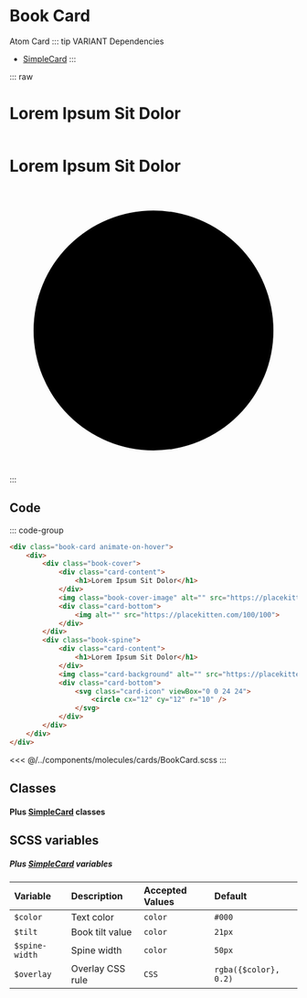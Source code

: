 # Book Card
<Badge type="tip">Atom</Badge> <Badge type="info">Card</Badge>
::: tip VARIANT Dependencies
- [SimpleCard](/molecules/cards/SimpleCard.md)
:::

::: raw
<div class="dev-section">
    <div class="book-card animate-on-hover">
        <div>
            <div class="book-cover">
                <div class="card-content">
                    <h1>Lorem Ipsum Sit Dolor</h1>
                </div>
                <img class="book-cover-image" alt="" src="https://placekitten.com/400/600">
                <div class="card-bottom">
                    <img alt="" src="https://placekitten.com/100/100">
                </div>
            </div>
            <div class="book-spine">
                <div class="card-content">
                    <h1>Lorem Ipsum Sit Dolor</h1>
                </div>
                <img class="card-background" alt="" src="https://placekitten.com/100/600">
                <div class="card-bottom">
                    <svg class="card-icon" viewBox="0 0 24 24">
                        <circle cx="12" cy="12" r="10" />
                    </svg>
                </div>
            </div>
        </div>
    </div>
</div>
:::

## Code

::: code-group
```html
<div class="book-card animate-on-hover">
    <div>
        <div class="book-cover">
            <div class="card-content">
                <h1>Lorem Ipsum Sit Dolor</h1>
            </div>
            <img class="book-cover-image" alt="" src="https://placekitten.com/400/600">
            <div class="card-bottom">
                <img alt="" src="https://placekitten.com/100/100">
            </div>
        </div>
        <div class="book-spine">
            <div class="card-content">
                <h1>Lorem Ipsum Sit Dolor</h1>
            </div>
            <img class="card-background" alt="" src="https://placekitten.com/100/600">
            <div class="card-bottom">
                <svg class="card-icon" viewBox="0 0 24 24">
                    <circle cx="12" cy="12" r="10" />
                </svg>
            </div>
        </div>
    </div>
</div>
```
<<< @/../components/molecules/cards/BookCard.scss
:::

## Classes
#### Plus [SimpleCard](/molecules/cards/SimpleCard.md) classes

## SCSS variables
##### Plus [SimpleCard](/molecules/cards/SimpleCard.md) variables

| Variable       | Description      | Accepted Values | Default               |
|:---------------|:-----------------|:----------------|:----------------------|
| `$color`       | Text color       | `color`         | `#000`                |
| `$tilt`        | Book tilt value  | `color`         | `21px`                |
| `$spine-width` | Spine width      | `color`         | `50px`                |
| `$overlay`     | Overlay CSS rule | `CSS`           | `rgba({$color}, 0.2)` |


<style lang="scss">
@use "docs/theme.scss" as theme;
@use "components/molecules/cards/BookCard.scss" as * with (
    $color: #000,
    $on-background: theme.$secondary-color,
    $active-on-background: theme.$secondary-color,
);
</style>